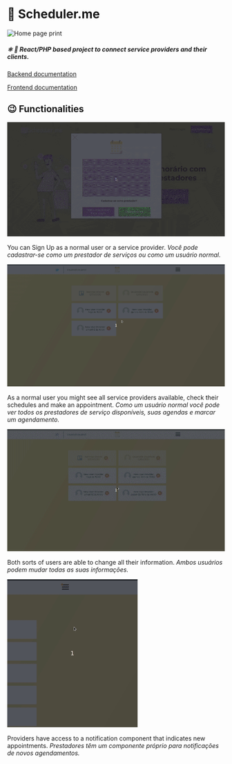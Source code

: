# :calendar: Scheduler.me

![Home page print](https://i.imgur.com/wgnFOOh.jpg)

##### :atom_symbol: :elephant: React/PHP based project to connect service providers and their clients.

[Backend documentation](backend/README.md)

[Frontend documentation](frontend/README.md)

## :wink: Functionalities

![Sign up as provider](assets/Peek%202020-06-09%2000-50.gif)

You can Sign Up as a normal user or a service provider.
_Você pode cadastrar-se como um prestador de serviços ou como um usuário normal._

![Client creating an appointment](assets/Peek%202020-06-09%2001-17.gif)

As a normal user you might see all service providers available, check their schedules and make an appointment.
_Como um usuário normal você pode ver todos os prestadores de serviço disponíveis, suas agendas e marcar um agendamento._

![Changing profile](assets/Peek%202020-06-09%2001-20.gif)

Both sorts of users are able to change all their information.
_Ambos usuários podem mudar todas as suas informações._

![Providers notifications](assets/Peek%202020-06-09%2001-40.gif)

Providers have access to a notification component that indicates new appointments.
_Prestadores têm um componente próprio para notificações de novos agendamentos._
